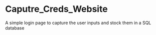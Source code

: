 # Caputre_Creds_Website
A simple login page to capture the user inputs and stock them in a SQL database 
